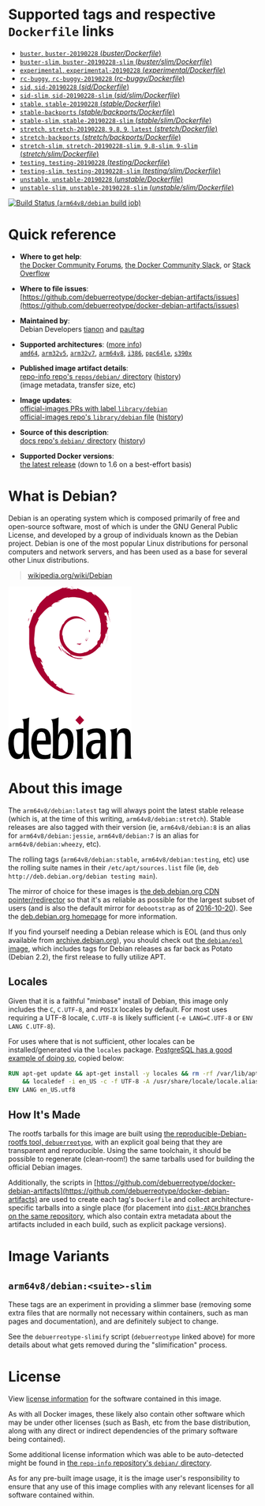 <!--

********************************************************************************

WARNING:

    DO NOT EDIT "debian/README.md"

    IT IS AUTO-GENERATED

    (from the other files in "debian/" combined with a set of templates)

********************************************************************************

-->

# Supported tags and respective `Dockerfile` links

-	[`buster`, `buster-20190228` (*buster/Dockerfile*)](https://github.com/debuerreotype/docker-debian-artifacts/blob/33969379cc9ebbffde2fc5ed27145fc233e6b443/buster/Dockerfile)
-	[`buster-slim`, `buster-20190228-slim` (*buster/slim/Dockerfile*)](https://github.com/debuerreotype/docker-debian-artifacts/blob/33969379cc9ebbffde2fc5ed27145fc233e6b443/buster/slim/Dockerfile)
-	[`experimental`, `experimental-20190228` (*experimental/Dockerfile*)](https://github.com/debuerreotype/docker-debian-artifacts/blob/33969379cc9ebbffde2fc5ed27145fc233e6b443/experimental/Dockerfile)
-	[`rc-buggy`, `rc-buggy-20190228` (*rc-buggy/Dockerfile*)](https://github.com/debuerreotype/docker-debian-artifacts/blob/33969379cc9ebbffde2fc5ed27145fc233e6b443/rc-buggy/Dockerfile)
-	[`sid`, `sid-20190228` (*sid/Dockerfile*)](https://github.com/debuerreotype/docker-debian-artifacts/blob/33969379cc9ebbffde2fc5ed27145fc233e6b443/sid/Dockerfile)
-	[`sid-slim`, `sid-20190228-slim` (*sid/slim/Dockerfile*)](https://github.com/debuerreotype/docker-debian-artifacts/blob/33969379cc9ebbffde2fc5ed27145fc233e6b443/sid/slim/Dockerfile)
-	[`stable`, `stable-20190228` (*stable/Dockerfile*)](https://github.com/debuerreotype/docker-debian-artifacts/blob/33969379cc9ebbffde2fc5ed27145fc233e6b443/stable/Dockerfile)
-	[`stable-backports` (*stable/backports/Dockerfile*)](https://github.com/debuerreotype/docker-debian-artifacts/blob/33969379cc9ebbffde2fc5ed27145fc233e6b443/stable/backports/Dockerfile)
-	[`stable-slim`, `stable-20190228-slim` (*stable/slim/Dockerfile*)](https://github.com/debuerreotype/docker-debian-artifacts/blob/33969379cc9ebbffde2fc5ed27145fc233e6b443/stable/slim/Dockerfile)
-	[`stretch`, `stretch-20190228`, `9.8`, `9`, `latest` (*stretch/Dockerfile*)](https://github.com/debuerreotype/docker-debian-artifacts/blob/33969379cc9ebbffde2fc5ed27145fc233e6b443/stretch/Dockerfile)
-	[`stretch-backports` (*stretch/backports/Dockerfile*)](https://github.com/debuerreotype/docker-debian-artifacts/blob/33969379cc9ebbffde2fc5ed27145fc233e6b443/stretch/backports/Dockerfile)
-	[`stretch-slim`, `stretch-20190228-slim`, `9.8-slim`, `9-slim` (*stretch/slim/Dockerfile*)](https://github.com/debuerreotype/docker-debian-artifacts/blob/33969379cc9ebbffde2fc5ed27145fc233e6b443/stretch/slim/Dockerfile)
-	[`testing`, `testing-20190228` (*testing/Dockerfile*)](https://github.com/debuerreotype/docker-debian-artifacts/blob/33969379cc9ebbffde2fc5ed27145fc233e6b443/testing/Dockerfile)
-	[`testing-slim`, `testing-20190228-slim` (*testing/slim/Dockerfile*)](https://github.com/debuerreotype/docker-debian-artifacts/blob/33969379cc9ebbffde2fc5ed27145fc233e6b443/testing/slim/Dockerfile)
-	[`unstable`, `unstable-20190228` (*unstable/Dockerfile*)](https://github.com/debuerreotype/docker-debian-artifacts/blob/33969379cc9ebbffde2fc5ed27145fc233e6b443/unstable/Dockerfile)
-	[`unstable-slim`, `unstable-20190228-slim` (*unstable/slim/Dockerfile*)](https://github.com/debuerreotype/docker-debian-artifacts/blob/33969379cc9ebbffde2fc5ed27145fc233e6b443/unstable/slim/Dockerfile)

[![Build Status](https://doi-janky.infosiftr.net/job/multiarch/job/arm64v8/job/debian/badge/icon) (`arm64v8/debian` build job)](https://doi-janky.infosiftr.net/job/multiarch/job/arm64v8/job/debian/)

# Quick reference

-	**Where to get help**:  
	[the Docker Community Forums](https://forums.docker.com/), [the Docker Community Slack](https://blog.docker.com/2016/11/introducing-docker-community-directory-docker-community-slack/), or [Stack Overflow](https://stackoverflow.com/search?tab=newest&q=docker)

-	**Where to file issues**:  
	[https://github.com/debuerreotype/docker-debian-artifacts/issues](https://github.com/debuerreotype/docker-debian-artifacts/issues)

-	**Maintained by**:  
	Debian Developers [tianon](https://qa.debian.org/developer.php?login=tianon) and [paultag](https://qa.debian.org/developer.php?login=paultag)

-	**Supported architectures**: ([more info](https://github.com/docker-library/official-images#architectures-other-than-amd64))  
	[`amd64`](https://hub.docker.com/r/amd64/debian/), [`arm32v5`](https://hub.docker.com/r/arm32v5/debian/), [`arm32v7`](https://hub.docker.com/r/arm32v7/debian/), [`arm64v8`](https://hub.docker.com/r/arm64v8/debian/), [`i386`](https://hub.docker.com/r/i386/debian/), [`ppc64le`](https://hub.docker.com/r/ppc64le/debian/), [`s390x`](https://hub.docker.com/r/s390x/debian/)

-	**Published image artifact details**:  
	[repo-info repo's `repos/debian/` directory](https://github.com/docker-library/repo-info/blob/master/repos/debian) ([history](https://github.com/docker-library/repo-info/commits/master/repos/debian))  
	(image metadata, transfer size, etc)

-	**Image updates**:  
	[official-images PRs with label `library/debian`](https://github.com/docker-library/official-images/pulls?q=label%3Alibrary%2Fdebian)  
	[official-images repo's `library/debian` file](https://github.com/docker-library/official-images/blob/master/library/debian) ([history](https://github.com/docker-library/official-images/commits/master/library/debian))

-	**Source of this description**:  
	[docs repo's `debian/` directory](https://github.com/docker-library/docs/tree/master/debian) ([history](https://github.com/docker-library/docs/commits/master/debian))

-	**Supported Docker versions**:  
	[the latest release](https://github.com/docker/docker-ce/releases/latest) (down to 1.6 on a best-effort basis)

# What is Debian?

Debian is an operating system which is composed primarily of free and open-source software, most of which is under the GNU General Public License, and developed by a group of individuals known as the Debian project. Debian is one of the most popular Linux distributions for personal computers and network servers, and has been used as a base for several other Linux distributions.

> [wikipedia.org/wiki/Debian](https://en.wikipedia.org/wiki/Debian)

![logo](https://raw.githubusercontent.com/docker-library/docs/b449be7df57e9ed9086bb5821bfb5d6cdc5d67a4/debian/logo.png)

# About this image

The `arm64v8/debian:latest` tag will always point the latest stable release (which is, at the time of this writing, `arm64v8/debian:stretch`). Stable releases are also tagged with their version (ie, `arm64v8/debian:8` is an alias for `arm64v8/debian:jessie`, `arm64v8/debian:7` is an alias for `arm64v8/debian:wheezy`, etc).

The rolling tags (`arm64v8/debian:stable`, `arm64v8/debian:testing`, etc) use the rolling suite names in their `/etc/apt/sources.list` file (ie, `deb http://deb.debian.org/debian testing main`).

The mirror of choice for these images is [the deb.debian.org CDN pointer/redirector](https://deb.debian.org) so that it's as reliable as possible for the largest subset of users (and is also the default mirror for `debootstrap` as of [2016-10-20](https://anonscm.debian.org/cgit/d-i/debootstrap.git/commit/?id=9e8bc60ad1ccf3a25ce7890526b70059f3e770de)). See the [deb.debian.org homepage](https://deb.debian.org) for more information.

If you find yourself needing a Debian release which is EOL (and thus only available from [archive.debian.org](http://archive.debian.org)), you should check out [the `debian/eol` image](https://hub.docker.com/r/debian/eol/), which includes tags for Debian releases as far back as Potato (Debian 2.2), the first release to fully utilize APT.

## Locales

Given that it is a faithful "minbase" install of Debian, this image only includes the `C`, `C.UTF-8`, and `POSIX` locales by default. For most uses requiring a UTF-8 locale, `C.UTF-8` is likely sufficient (`-e LANG=C.UTF-8` or `ENV LANG C.UTF-8`).

For uses where that is not sufficient, other locales can be installed/generated via the `locales` package. [PostgreSQL has a good example of doing so](https://github.com/docker-library/postgres/blob/69bc540ecfffecce72d49fa7e4a46680350037f9/9.6/Dockerfile#L21-L24), copied below:

```dockerfile
RUN apt-get update && apt-get install -y locales && rm -rf /var/lib/apt/lists/* \
	&& localedef -i en_US -c -f UTF-8 -A /usr/share/locale/locale.alias en_US.UTF-8
ENV LANG en_US.utf8
```

## How It's Made

The rootfs tarballs for this image are built using [the reproducible-Debian-rootfs tool, `debuerreotype`](https://github.com/debuerreotype/debuerreotype), with an explicit goal being that they are transparent and reproducible. Using the same toolchain, it should be possible to regenerate (clean-room!) the same tarballs used for building the official Debian images.

Additionally, the scripts in [https://github.com/debuerreotype/docker-debian-artifacts](https://github.com/debuerreotype/docker-debian-artifacts) are used to create each tag's `Dockerfile` and collect architecture-specific tarballs into a single place (for placement into [`dist-ARCH` branches on the same repository](https://github.com/debuerreotype/docker-debian-artifacts/branches), which also contain extra metadata about the artifacts included in each build, such as explicit package versions).

# Image Variants

## `arm64v8/debian:<suite>-slim`

These tags are an experiment in providing a slimmer base (removing some extra files that are normally not necessary within containers, such as man pages and documentation), and are definitely subject to change.

See the `debuerreotype-slimify` script (`debuerreotype` linked above) for more details about what gets removed during the "slimification" process.

# License

View [license information](https://www.debian.org/social_contract#guidelines) for the software contained in this image.

As with all Docker images, these likely also contain other software which may be under other licenses (such as Bash, etc from the base distribution, along with any direct or indirect dependencies of the primary software being contained).

Some additional license information which was able to be auto-detected might be found in [the `repo-info` repository's `debian/` directory](https://github.com/docker-library/repo-info/tree/master/repos/debian).

As for any pre-built image usage, it is the image user's responsibility to ensure that any use of this image complies with any relevant licenses for all software contained within.
